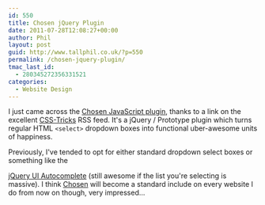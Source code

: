 ```yaml
---
id: 550
title: Chosen jQuery Plugin
date: 2011-07-28T12:08:27+00:00
author: Phil
layout: post
guid: http://www.tallphil.co.uk/?p=550
permalink: /chosen-jquery-plugin/
tmac_last_id:
  - 280345272356331521
categories:
  - Website Design
---
```

I just came across the [Chosen JavaScript plugin](http://harvesthq.github.com/chosen/), thanks to a link on the excellent [CSS-Tricks](http://css-tricks.com/) RSS feed. It's a jQuery / Prototype plugin which turns regular HTML `<select>` dropdown boxes into functional uber-awesome units of happiness.

Previously, I've tended to opt for either standard dropdown select boxes or something like the 

[jQuery UI Autocomplete](http://jqueryui.com/demos/autocomplete/) (still awesome if the list you're selecting is massive). I think [Chosen](http://harvesthq.github.com/chosen/) will become a standard include on every website I do from now on though, very impressed...